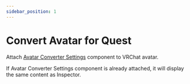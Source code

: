 ```yaml
---
sidebar_position: 1
---
```


# Convert Avatar for Quest

Attach [Avatar Converter Settings](../components/avatar-converter-settings) component to VRChat avatar.

If Avatar Converter Settings component is already attached, it will display the same content as Inspector.
